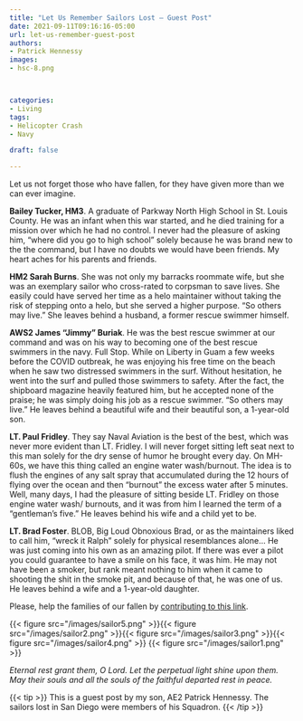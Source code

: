 ```yaml
---
title: "Let Us Remember Sailors Lost — Guest Post"
date: 2021-09-11T09:16:16-05:00
url: let-us-remember-guest-post
authors: 
- Patrick Hennessy
images: 
- hsc-8.png



categories: 
- Living
tags: 
- Helicopter Crash
- Navy

draft: false

---
```


Let us not forget those who have fallen, for they have given more than we can ever imagine.

**Bailey Tucker, HM3**. A graduate of Parkway North High School in St. Louis County. He was an infant when this war started, and he died training for a mission over which he had no control. I never had the pleasure of asking him, “where did you go to high school” solely because he was brand new to the the command, but I have no doubts we would have been friends. My heart aches for his parents and friends.

**HM2 Sarah Burns**. She was not only my barracks roommate wife, but she was an exemplary sailor who cross-rated to corpsman to save lives. She easily could have served her time as a helo maintainer without taking the risk of stepping onto a helo, but she served a higher purpose. “So others may live.” She leaves behind a husband, a former rescue swimmer himself.

**AWS2 James “Jimmy” Buriak**. He was the best rescue swimmer at our command and was on his way to becoming one of the best rescue swimmers in the navy. Full Stop. While on Liberty in Guam a few weeks before the COVID outbreak, he was enjoying his free time on the beach when he saw two distressed swimmers in the surf. Without hesitation, he went into the surf and pulled those swimmers to safety. After the fact, the shipboard magazine heavily featured him, but he accepted none of the praise; he was simply doing his job as a rescue swimmer. “So others may live.” He leaves behind a beautiful wife and their beautiful son, a 1-year-old son. 

**LT. Paul Fridley**. They say Naval Aviation is the best of the best, which was never more evident than LT. Fridley. I will never forget sitting left seat next to this man solely for the dry sense of humor he brought every day. On MH-60s, we have this thing called an engine water wash/burnout. The idea is to flush the engines of any salt spray that accumulated during the 12 hours of flying over the ocean and then “burnout” the excess water after 5 minutes. Well, many days, I had the pleasure of sitting beside LT. Fridley on those engine water wash/ burnouts, and it was from him I learned the term of a “gentleman’s five.” He leaves behind his wife and a child yet to be.

**LT. Brad Foster**. BLOB, Big Loud Obnoxious Brad, or as the maintainers liked to call him, “wreck it Ralph” solely for physical resemblances alone... He was just coming into his own as an amazing pilot. If there was ever a pilot you could guarantee to have a smile on his face, it was him. He may not have been a smoker, but rank meant nothing to him when it came to shooting the shit in the smoke pit, and because of that, he was one of us. He leaves behind a wife and a 1-year-old daughter.


Please, help the families of our fallen by [contributing to this link](https://gofund.me/24513642). 

{{< figure src="/images/sailor5.png" >}}{{< figure src="/images/sailor2.png" >}}{{< figure src="/images/sailor3.png" >}}{{< figure src="/images/sailor4.png" >}}
{{< figure src="/images/sailor1.png" >}}

*Eternal rest grant them, O Lord. Let the perpetual light shine upon them. May their souls and all the souls of the faithful departed rest in peace.*

{{< tip >}}
This is a guest post by my son, AE2 Patrick Hennessy. The sailors lost in San Diego were members of his Squadron.
{{< /tip >}}